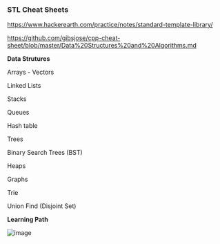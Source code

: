 ### STL Cheat Sheets

https://www.hackerearth.com/practice/notes/standard-template-library/

https://github.com/gibsjose/cpp-cheat-sheet/blob/master/Data%20Structures%20and%20Algorithms.md


**Data Strutures** 

Arrays - Vectors

Linked Lists  

Stacks

Queues

Hash table

Trees

Binary Search Trees (BST)

Heaps

Graphs

Trie

Union Find (Disjoint Set)


**Learning Path**

![image](https://github.com/user-attachments/assets/bf2ebd62-7d9f-47a2-aa93-4938061e6e36)
